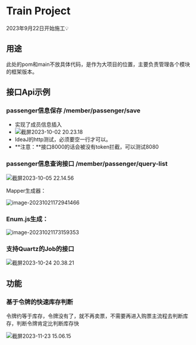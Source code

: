 # Train Project

2023年9月22日开始施工💡


## 用途

此处的pom和main不放具体代码，是作为大项目的位置，主要负责管理各个模块的框架版本。



## 接口Api示例

### passenger信息保存 /member/passenger/save

- 实现了成员信息插入
- ![截屏2023-10-02 20.23.18](https://fastly.jsdelivr.net/gh/52chen/imagebed2023@main/uPic/%E6%88%AA%E5%B1%8F2023-10-02%2020.23.18.png)
- IdeaJ的http测试，必须要空一行才可以。
- **注意：**接口8000的话会被没有token拦截，可以测试8080

### passenger信息查询接口 /member/passenger/query-list



![截屏2023-10-05 22.14.56](https://fastly.jsdelivr.net/gh/52chen/imagebed2023@main/uPic/%E6%88%AA%E5%B1%8F2023-10-05%2022.14.56.png)



Mapper生成器：



![image-20231021172941466](https://fastly.jsdelivr.net/gh/52chen/imagebed2023@main/uPic/image-20231021172941466.png)



### Enum.js生成：

![image-20231021173159353](https://fastly.jsdelivr.net/gh/52chen/imagebed2023@main/uPic/image-20231021173159353.png)





### 支持Quartz的Job的接口



![截屏2023-10-24 20.38.21](https://fastly.jsdelivr.net/gh/52chen/imagebed2023@main/uPic/%E6%88%AA%E5%B1%8F2023-10-24%2020.38.21.png)

## 功能

### 基于令牌的快速库存判断

令牌约等于库存，令牌没有了，就不再卖票，不需要再进入购票主流程去判断库存，判断令牌肯定比判断库存快

![截屏2023-11-23 15.06.15](https://fastly.jsdelivr.net/gh/52chen/imagebed2023@main/uPic/%E6%88%AA%E5%B1%8F2023-11-23%2015.06.15.png)

